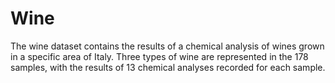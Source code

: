 # Wine

The wine dataset contains the results of a chemical analysis of wines grown in a specific area of Italy. Three types of wine are represented in the 178 samples, with the results of 13 chemical analyses recorded for each sample. 
